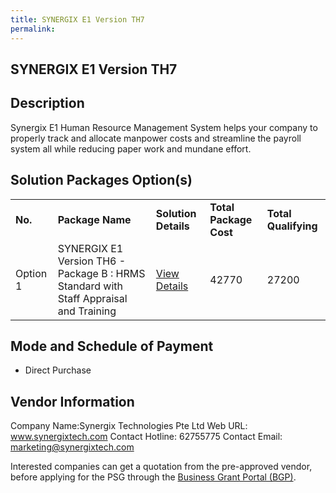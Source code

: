 ```yaml
---
title: SYNERGIX E1 Version TH7
permalink: 
---
```


## SYNERGIX E1 Version TH7

## Description

Synergix E1 Human Resource Management System helps your company to properly track and allocate manpower costs and streamline the payroll system all while reducing paper work and mundane effort.

## Solution Packages Option(s)

<table>
<tr>
<td><b>No.</b></td>
<td><b>Package Name</b></td>
<td><b>Solution Details</b></td>
<td><b>Total Package Cost</b></td>
<td><b>Total Qualifying</b></td>
</tr>
<tr>
<td>Option 1</td>
<td>SYNERGIX E1 Version TH6 - Package B : HRMS Standard with Staff Appraisal and Training</td>
<td><a href='https://www.gobusiness.gov.sg/images/psg/SynergixTechnologies20200119_Annex_3_20200625151643.pdf'>View Details</a></td>
<td>42770</td>
<td>27200</td>
</tr>
</table>

## Mode and Schedule of Payment

 - Direct Purchase

## Vendor Information

 Company Name:Synergix Technologies Pte Ltd 
Web URL: www.synergixtech.com 
Contact Hotline: 62755775 
Contact Email: marketing@synergixtech.com 


Interested companies can get a quotation from the pre-approved vendor, before applying for the PSG through the <a href='https://www.businessgrants.gov.sg/'>Business Grant Portal (BGP)</a>.
